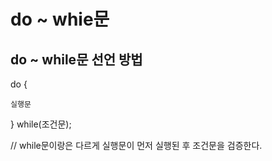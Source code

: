 # do ~ whie문


## do ~ while문 선언 방법

do {

    실행문

} while(조건문);

// while문이랑은 다르게 실행문이 먼저 실행된 후 조건문을 검증한다.